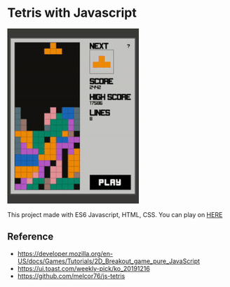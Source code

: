 # Tetris with Javascript

![Example](./example.gif)

This project made with ES6 Javascript, HTML, CSS.
You can play on [HERE](https://apexcel.github.io/tetris/)

## Reference

- https://developer.mozilla.org/en-US/docs/Games/Tutorials/2D_Breakout_game_pure_JavaScript
- https://ui.toast.com/weekly-pick/ko_20191216
- https://github.com/melcor76/js-tetris

